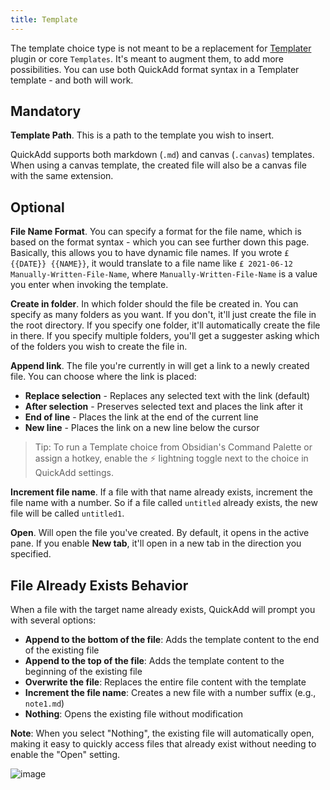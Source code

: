 ```yaml
---
title: Template
---
```


The template choice type is not meant to be a replacement for [Templater](https://github.com/SilentVoid13/Templater/) plugin or core `Templates`. It's meant to augment them, to add more possibilities. You can use both QuickAdd format syntax in a Templater template - and both will work.

## Mandatory
**Template Path**. This is a path to the template you wish to insert.

QuickAdd supports both markdown (`.md`) and canvas (`.canvas`) templates. When using a canvas template, the created file will also be a canvas file with the same extension.

## Optional
**File Name Format**. You can specify a format for the file name, which is based on the format syntax - which you can see further down this page.
Basically, this allows you to have dynamic file names. If you wrote `£ {{DATE}} {{NAME}}`, it would translate to a file name like `£ 2021-06-12 Manually-Written-File-Name`, where `Manually-Written-File-Name` is a value you enter when invoking the template.

**Create in folder**. In which folder should the file be created in.
You can specify as many folders as you want. If you don't, it'll just create the file in the root directory. If you specify one folder, it'll automatically create the file in there.
If you specify multiple folders, you'll get a suggester asking which of the folders you wish to create the file in.

**Append link**. The file you're currently in will get a link to a newly created file. You can choose where the link is placed:
- **Replace selection** - Replaces any selected text with the link (default)
- **After selection** - Preserves selected text and places the link after it  
- **End of line** - Places the link at the end of the current line
- **New line** - Places the link on a new line below the cursor

> Tip: To run a Template choice from Obsidian's Command Palette or assign a hotkey, enable the ⚡ lightning toggle next to the choice in QuickAdd settings.

**Increment file name**. If a file with that name already exists, increment the file name with a number. So if a file called `untitled` already exists, the new file will be called `untitled1`.

**Open**. Will open the file you've created. By default, it opens in the active pane. If you enable **New tab**, it'll open in a new tab in the direction you specified.

## File Already Exists Behavior

When a file with the target name already exists, QuickAdd will prompt you with several options:

- **Append to the bottom of the file**: Adds the template content to the end of the existing file
- **Append to the top of the file**: Adds the template content to the beginning of the existing file  
- **Overwrite the file**: Replaces the entire file content with the template
- **Increment the file name**: Creates a new file with a number suffix (e.g., `note1.md`)
- **Nothing**: Opens the existing file without modification

**Note**: When you select "Nothing", the existing file will automatically open, making it easy to quickly access files that already exist without needing to enable the "Open" setting.

![image](https://user-images.githubusercontent.com/29108628/121773888-3f680980-cb7f-11eb-919b-97d56ef9268e.png)
